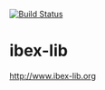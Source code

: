 [![Build Status](https://travis-ci.org/ibex-team/ibex-lib.svg?branch=heap-tools)](https://travis-ci.org/ibex-team/ibex-lib)

ibex-lib
========

http://www.ibex-lib.org
